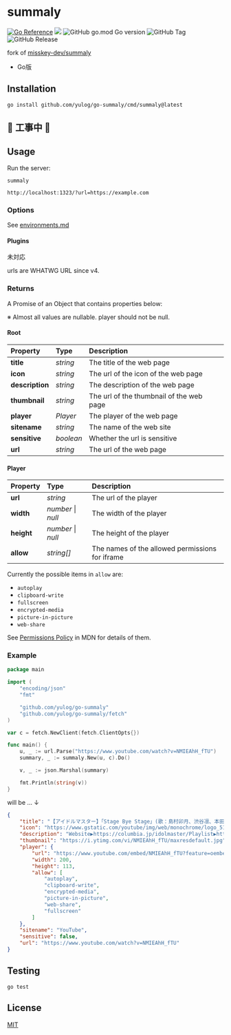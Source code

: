 summaly
================================================================

[![Go Reference](https://pkg.go.dev/badge/github.com/yulog/go-summaly.svg)](https://pkg.go.dev/github.com/yulog/go-summaly)
[![][mit-badge]][mit]
![GitHub go.mod Go version][go-version-badge]
![GitHub Tag][tag-badge]
![GitHub Release][release-badge]

fork of [misskey-dev/summaly](https://github.com/misskey-dev/summaly)

- Go版

Installation
----------------------------------------------------------------

```
go install github.com/yulog/go-summaly/cmd/summaly@latest
```

🚧 工事中 🚧
----------------------------------------------------------------

Usage
----------------------------------------------------------------

Run the server:

```
summaly
```

```
http://localhost:1323/?url=https://example.com
```

### Options

See [environments.md](https://github.com/yulog/go-summaly/blob/go/environments.md)

#### Plugins

未対応

urls are WHATWG URL since v4.

### Returns

A Promise of an Object that contains properties below:

※ Almost all values are nullable. player should not be null.

#### Root

| Property        | Type               | Description                                 |
| :-------------- | :-------           | :------------------------------------------ |
| **title**       | *string*           | The title of the web page                   |
| **icon**        | *string*           | The url of the icon of the web page         |
| **description** | *string*           | The description of the web page             |
| **thumbnail**   | *string*           | The url of the thumbnail of the web page    |
| **player**      | *Player*           | The player of the web page                  |
| **sitename**    | *string*           | The name of the web site                    |
| **sensitive**   | *boolean*          | Whether the url is sensitive                |
| **url**         | *string*           | The url of the web page                     |

#### Player

| Property        | Type       | Description                                     |
| :-------------- | :--------- | :---------------------------------------------- |
| **url**         | *string*   | The url of the player                           |
| **width**       | *number* \| *null*   | The width of the player                         |
| **height**      | *number* \| *null*   | The height of the player                        |
| **allow**       | *string[]* | The names of the allowed permissions for iframe |

Currently the possible items in `allow` are:

* `autoplay`
* `clipboard-write`
* `fullscreen`
* `encrypted-media`
* `picture-in-picture`
* `web-share`

See [Permissions Policy](https://developer.mozilla.org/en-US/docs/Web/HTTP/Permissions_Policy) in MDN for details of them.

### Example

```go
package main

import (
	"encoding/json"
	"fmt"

	"github.com/yulog/go-summaly"
	"github.com/yulog/go-summaly/fetch"
)

var c = fetch.NewClient(fetch.ClientOpts{})

func main() {
	u, _ := url.Parse("https://www.youtube.com/watch?v=NMIEAhH_fTU")
	summary, _ := summaly.New(u, c).Do()

	v, _ := json.Marshal(summary)

	fmt.Println(string(v))
}
```

will be ... ↓

```json
{
	"title": "【アイドルマスター】「Stage Bye Stage」(歌：島村卯月、渋谷凛、本田未央)",
	"icon": "https://www.gstatic.com/youtube/img/web/monochrome/logo_512x512.png",
	"description": "Website▶https://columbia.jp/idolmaster/Playlist▶https://www.youtube.com/playlist?list=PL83A2998CF3BBC86D2018年7月18日発売予定THE IDOLM@STER CINDERELLA GIRLS CG STAR...",
	"thumbnail": "https://i.ytimg.com/vi/NMIEAhH_fTU/maxresdefault.jpg",
	"player": {
		"url": "https://www.youtube.com/embed/NMIEAhH_fTU?feature=oembed",
		"width": 200,
		"height": 113,
		"allow": [
			"autoplay",
			"clipboard-write",
			"encrypted-media",
			"picture-in-picture",
			"web-share",
			"fullscreen"
		]
	},
	"sitename": "YouTube",
	"sensitive": false,
	"url": "https://www.youtube.com/watch?v=NMIEAhH_fTU"
}
```

Testing
----------------------------------------------------------------

`go test`

License
----------------------------------------------------------------

[MIT](LICENSE)

[mit]:            http://opensource.org/licenses/MIT
[mit-badge]:      https://img.shields.io/badge/License-MIT-yellow.svg
[go-version-badge]:https://img.shields.io/github/go-mod/go-version/yulog/go-summaly
[tag-badge]:https://img.shields.io/github/v/tag/yulog/go-summaly
[release-badge]:https://img.shields.io/github/v/release/yulog/go-summaly